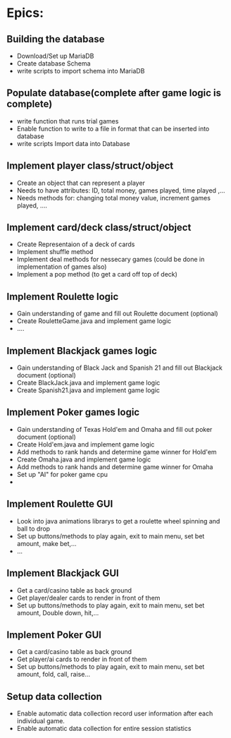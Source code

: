 # Epics:

## Building the database
* Download/Set up MariaDB
* Create database Schema
* write scripts to import schema into MariaDB

## Populate database(complete after game logic is complete)
* write function that runs trial games
* Enable function to write to a file in format that can be inserted into database 
* write scripts Import data into Database 

## Implement player class/struct/object
* Create an object that can represent a player 
* Needs to have attributes: ID, total money, games played, time played ,...
* Needs methods for: changing total money value, increment games played, ....

## Implement card/deck class/struct/object
* Create Representaion of a deck of cards 
* Implement shuffle method 
* Implement deal methods for nessecary games (could be done in implementation of games also) 
* Implement a pop method (to get a card off top of deck)

## Implement Roulette logic
* Gain understanding of game and fill out Roulette document (optional) 
* Create RouletteGame.java and implement game logic 
* ....

## Implement Blackjack games logic
* Gain understanding of Black Jack and Spanish 21 and fill out Blackjack document (optional)
* Create BlackJack.java and implement game logic 
* Create Spanish21.java and implement game logic 

## Implement Poker games logic
* Gain understanding of Texas Hold'em and Omaha and fill out poker document (optional)
* Create Hold'em.java and implement game logic 
* Add methods to rank hands and determine game winner for Hold'em
* Create Omaha.java and implement game logic
* Add methods to rank hands and determine game winner for Omaha
* Set up "AI" for poker game cpu 
* 
## Implement Roulette GUI
* Look into java animations librarys to get a roulette wheel spinning and ball to drop 
* Set up buttons/methods to play again, exit to main menu, set bet amount, make bet,... 
* ...

## Implement Blackjack GUI
* Get a card/casino table as back ground
* Get player/dealer cards to render in front of them
* Set up buttons/methods to play again, exit to main menu, set bet amount, Double down, hit,...

## Implement Poker GUI
* Get a card/casino table as back ground
* Get player/ai cards to render in front of them
* Set up buttons/methods to play again, exit to main menu, set bet amount, fold, call, raise...

## Setup data collection
* Enable automatic data collection record user information after each individual game.
* Enable automatic data collection for entire session statistics 


